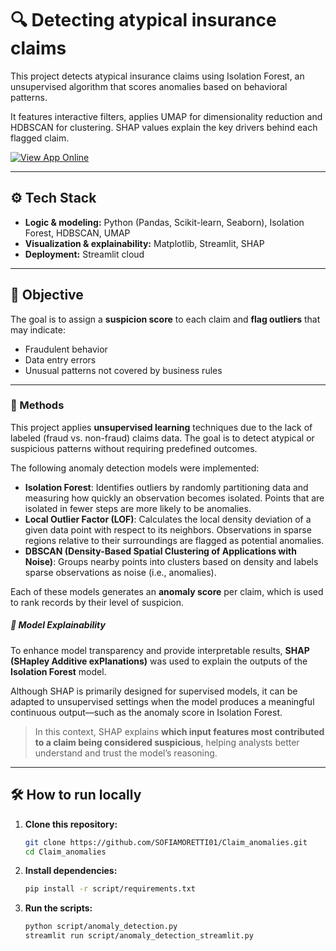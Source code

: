 # 🔍 Detecting atypical insurance claims

This project detects atypical insurance claims using Isolation Forest, an unsupervised algorithm that scores anomalies based on behavioral patterns.  

It features interactive filters, applies UMAP for dimensionality reduction and HDBSCAN for clustering. SHAP values explain the key drivers behind each flagged claim.

[![View App Online](https://img.shields.io/badge/🚀%20View%20Online-Streamlit-green?style=for-the-badge)](https://claimanomalies-kjdxxq5bse8b3axfpopagj.streamlit.app/)

---

## ⚙️ Tech Stack

- **Logic & modeling:** Python (Pandas, Scikit-learn, Seaborn), Isolation Forest, HDBSCAN, UMAP
- **Visualization & explainability:** Matplotlib, Streamlit, SHAP
- **Deployment:** Streamlit cloud

---

## 🎯 Objective

The goal is to assign a **suspicion score** to each claim and **flag outliers** that may indicate:
- Fraudulent behavior  
- Data entry errors  
- Unusual patterns not covered by business rules

---

### 🧠 Methods

This project applies **unsupervised learning** techniques due to the lack of labeled (fraud vs. non-fraud) claims data. The goal is to detect atypical or suspicious patterns without requiring predefined outcomes.

The following anomaly detection models were implemented:

- **Isolation Forest**: Identifies outliers by randomly partitioning data and measuring how quickly an observation becomes isolated. Points that are isolated in fewer steps are more likely to be anomalies.
- **Local Outlier Factor (LOF)**: Calculates the local density deviation of a given data point with respect to its neighbors. Observations in sparse regions relative to their surroundings are flagged as potential anomalies.
- **DBSCAN (Density-Based Spatial Clustering of Applications with Noise)**: Groups nearby points into clusters based on density and labels sparse observations as noise (i.e., anomalies).

Each of these models generates an **anomaly score** per claim, which is used to rank records by their level of suspicion.

##### 🧩 Model Explainability

To enhance model transparency and provide interpretable results, **SHAP (SHapley Additive exPlanations)** was used to explain the outputs of the **Isolation Forest** model.

Although SHAP is primarily designed for supervised models, it can be adapted to unsupervised settings when the model produces a meaningful continuous output—such as the anomaly score in Isolation Forest.

> In this context, SHAP explains **which input features most contributed to a claim being considered suspicious**, helping analysts better understand and trust the model’s reasoning.



---

## 🛠️ How to run locally

1. **Clone this repository:**
   ```bash
   git clone https://github.com/SOFIAMORETTI01/Claim_anomalies.git
   cd Claim_anomalies

2. **Install dependencies:**
   ```bash
   pip install -r script/requirements.txt

3. **Run the scripts:**
   ```bash
   python script/anomaly_detection.py
   streamlit run script/anomaly_detection_streamlit.py
